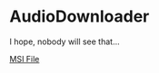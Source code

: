 # AudioDownloader
I hope, nobody will see that...

[MSI File](https://drive.google.com/drive/folders/1X2yVQvV_9r4GDSjq9x3T2bwW5w2v9zGY?usp=sharing)
